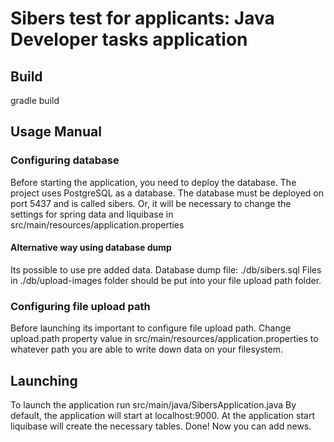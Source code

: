 # Sibers test for applicants: Java Developer tasks application
## Build
gradle build
## Usage Manual
### Configuring database
Before starting the application, you need to deploy the database. 
The project uses PostgreSQL as a database. 
The database must be deployed on port 5437 and is called sibers. 
Or, it will be necessary to change the settings for spring data and liquibase in src/main/resources/application.properties
#### Alternative way using database dump
Its possible to use pre added data.
Database dump file: ./db/sibers.sql
Files in ./db/upload-images folder should be put into your file upload path folder. 
### Configuring file upload path
Before launching its important to configure file upload path.
Change upload.path property value in src/main/resources/application.properties to whatever path you are able to write down data on your filesystem.
## Launching
To launch the application run src/main/java/SibersApplication.java
By default, the application will start at localhost:9000. 
At the application start liquibase will create the necessary tables.
Done! Now you can add news.

